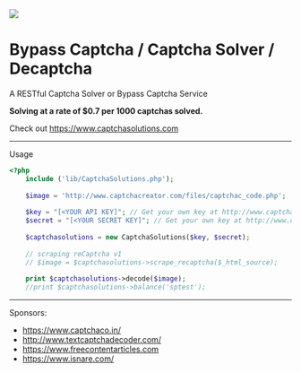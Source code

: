 <img src="http://www.captchasolutions.com/img/captchasolutions.png">

# Bypass Captcha / Captcha Solver / Decaptcha
A RESTful Captcha Solver or Bypass Captcha Service

<b>Solving at a rate of $0.7 per 1000 captchas solved.</b>

Check out https://www.captchasolutions.com

----
Usage

```php
<?php
	include ('lib/CaptchaSolutions.php');
	
	$image = 'http://www.captchacreator.com/files/captchac_code.php';
	
	$key = "[<YOUR API KEY]"; // Get your own key at http://www.captchasolutions.com/register/
	$secret = "[<YOUR SECRET KEY]"; // Get your own key at http://www.captchasolutions.com/register/
	
	$captchasolutions = new CaptchaSolutions($key, $secret);
	
	// scraping reCaptcha v1 
	// $image = $captchasolutions->scrape_recaptcha($_html_source);
		
	print $captchasolutions->decode($image);	
	//print $captchasolutions->balance('sptest');
```

----
Sponsors:

- https://www.captchaco.in/
- http://www.textcaptchadecoder.com/
- https://www.freecontentarticles.com
- https://www.isnare.com/
